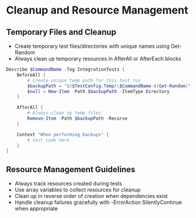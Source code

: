 # Cleanup and Resource Management

## Temporary Files and Cleanup

- Create temporary test files/directories with unique names using Get-Random
- Always clean up temporary resources in AfterAll or AfterEach blocks

```powershell
Describe $CommandName -Tag IntegrationTests {
    BeforeAll {
        # Create unique temp path for this test run
        $backupPath = "$($TestConfig.Temp)\$CommandName-$(Get-Random)"
        $null = New-Item -Path $backupPath -ItemType Directory
    }

    AfterAll {
        # Always clean up temp files
        Remove-Item -Path $backupPath -Recurse
    }

    Context "When performing backups" {
        # test code here
    }
}
```

## Resource Management Guidelines
- Always track resources created during tests
- Use array variables to collect resources for cleanup
- Clean up in reverse order of creation when dependencies exist
- Handle cleanup failures gracefully with -ErrorAction SilentlyContinue when appropriate